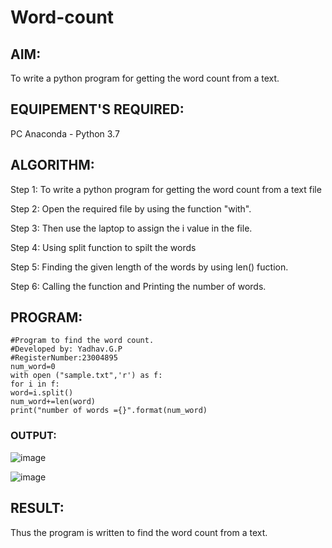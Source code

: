 # Word-count
## AIM:
To write a python program for getting the word count from a text.
## EQUIPEMENT'S REQUIRED: 
PC
Anaconda - Python 3.7
## ALGORITHM: 
Step 1:
To write a python program for getting the word count from a text file

Step 2:
Open the required file by using the function "with".

Step 3:
Then use the laptop to assign the i value in the file.

Step 4:
Using split function to spilt the words

Step 5:
Finding the given length of the words by using len() fuction.

Step 6:
Calling the function and Printing the number of words.
## PROGRAM:
```
#Program to find the word count.
#Developed by: Yadhav.G.P
#RegisterNumber:23004895
num_word=0
with open ("sample.txt",'r') as f:
for i in f:
word=i.split()
num_word+=len(word)
print("number of words ={}".format(num_word)
```
### OUTPUT:
![image](https://github.com/iamyadhav/Word-count/assets/147139713/d98c3faa-b799-4ef5-acac-077f70c83d75)

![image](https://github.com/iamyadhav/Word-count/assets/147139713/5b436115-c1c5-494b-8f39-919a5fce04ac)


## RESULT:
Thus the program is written to find the word count from a text.
